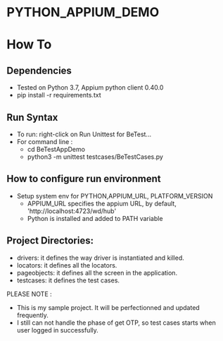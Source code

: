 # PYTHON_APPIUM_DEMO
How To
==============
## Dependencies
* Tested on Python 3.7, Appium python client 0.40.0
* pip install -r requirements.txt

## Run Syntax
* To run: right-click on Run Unittest for BeTest...
* For command line :
  * cd BeTestAppDemo
  * python3 -m unittest testcases/BeTestCases.py

## How to configure run environment
* Setup system env for PYTHON,APPIUM_URL, PLATFORM_VERSION
    * APPIUM_URL specifies the appium URL, by default, 'http://localhost:4723/wd/hub'
    * Python is installed and added to PATH variable
    

## Project Directories:
* drivers: it defines the way driver is instantiated and killed.
* locators: it defines all the locators.
* pageobjects: it defines all the screen in the application.
* testcases: it defines the test cases.

PLEASE NOTE : 
 - This is my sample project. It will be perfectionned and updated frequently.
 - I still can not handle the phase of get OTP, so test cases starts when user logged in successfully.

